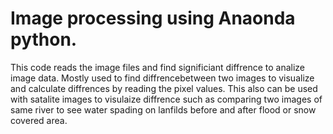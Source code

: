 # Image processing using Anaonda python.
 
 This code reads the image files and find significiant diffrence to analize image data. 
 Mostly used to find diffrencebetween two images to visualize and calculate diffrences 
 by reading the pixel values. This also can be used with satalite images to visulaize 
 diffrence such as comparing two images of same river to see water spading on lanfilds 
 before and after flood or snow covered area.
